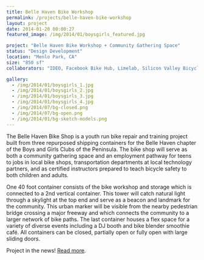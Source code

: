 ```yaml
---
title: Belle Haven Bike Workshop
permalink: /projects/belle-haven-bike-workshop
layout: project
date: 2014-01-20 00:00:27
featured_image: /img/2014/01/boysgirls_featured.jpg

project: "Belle Haven Bike Workshop + Community Gathering Space"
status: "Design Development"
location: "Menlo Park, CA"
size: "850 sf"
collaborators: "IDEO, Facebook Bike Hub, Limelab, Silicon Valley Bicycle Coalition"

gallery:
  - /img/2014/01/boysgirls_1.jpg
  - /img/2014/01/boysgirls_2.jpg
  - /img/2014/01/boysgirls_3.jpg
  - /img/2014/01/boysgirls_4.jpg
  - /img/2014/07/bg-closed.png
  - /img/2014/07/bg-open.png
  - /img/2014/01/bg-sketch-models.png
---
```


The Belle Haven Bike Shop is a youth run bike repair and training project built from three repurposed shipping containers for the Belle Haven chapter of the Boys and Girls Clubs of the Peninsula. The bike shop will serve as both a community gathering space and an employment pathway for teens to jobs in local bike shops, transportation departments at local technology partners, and as certified instructors prepared to teach bicycle safety to both children and adults.

One 40 foot container consists of the bike workshop and storage which is connected to a 2nd vertical container. This tower will catch natural light through a skylight at the top end and serve as a beacon and landmark for the community. This urban marker will be visible from the nearby pedestrian bridge crossing a major freeway and which connects the community to a larger network of bike paths. The last container houses a flex space for a variety of diverse events including a DJ booth and bike blender smoothie café. All containers can be closed, partially open or fully open with large sliding doors.

Project in the news! <a href="http://www.almanacnews.com/news/2014/02/16/boys--girls-club-aims-to-bring-bike-shop-to-belle-haven" target="_blank">Read more</a>.
